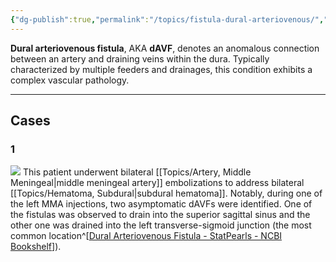 ```yaml
---
{"dg-publish":true,"permalink":"/topics/fistula-dural-arteriovenous/","tags":["anatomy"],"created":"2024-01-23T09:37:59.830-08:00","updated":"2024-01-23T10:22:28.008-08:00"}
---
```



**Dural arteriovenous fistula**, AKA **dAVF**, denotes an anomalous connection between an artery and draining veins within the dura. Typically characterized by multiple feeders and drainages, this condition exhibits a complex vascular pathology.

---

## Cases

### 1

![](https://i.imgur.com/662qv95.jpeg)
This patient underwent bilateral [[Topics/Artery, Middle Meningeal\|middle meningeal artery]] embolizations to address bilateral [[Topics/Hematoma, Subdural\|subdural hematoma]]. Notably, during one of the left MMA injections, two asymptomatic dAVFs were identified. One of the fistulas was observed to drain into the superior sagittal sinus and the other one was drained into the left transverse-sigmoid junction (the most common location^[[Dural Arteriovenous Fistula - StatPearls - NCBI Bookshelf](https://www.ncbi.nlm.nih.gov/books/NBK532274/)]).